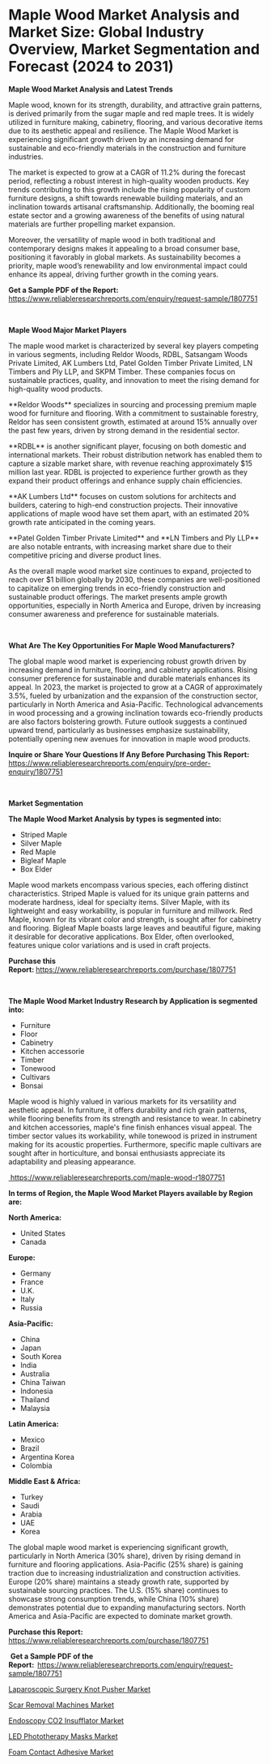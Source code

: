 <p><h1>Maple Wood Market Analysis and Market Size: Global Industry Overview, Market Segmentation and Forecast (2024 to 2031)</h1></p><p><strong>Maple Wood Market Analysis and Latest Trends</strong></p>
<p><p>Maple wood, known for its strength, durability, and attractive grain patterns, is derived primarily from the sugar maple and red maple trees. It is widely utilized in furniture making, cabinetry, flooring, and various decorative items due to its aesthetic appeal and resilience. The Maple Wood Market is experiencing significant growth driven by an increasing demand for sustainable and eco-friendly materials in the construction and furniture industries.</p><p>The market is expected to grow at a CAGR of 11.2% during the forecast period, reflecting a robust interest in high-quality wooden products. Key trends contributing to this growth include the rising popularity of custom furniture designs, a shift towards renewable building materials, and an inclination towards artisanal craftsmanship. Additionally, the booming real estate sector and a growing awareness of the benefits of using natural materials are further propelling market expansion. </p><p>Moreover, the versatility of maple wood in both traditional and contemporary designs makes it appealing to a broad consumer base, positioning it favorably in global markets. As sustainability becomes a priority, maple wood’s renewability and low environmental impact could enhance its appeal, driving further growth in the coming years.</p></p>
<p><strong>Get a Sample PDF of the Report:&nbsp;</strong> <a href="https://www.reliableresearchreports.com/enquiry/request-sample/1807751?utm_campaign=7&utm_medium=2&utm_source=Github&utm_content=ia&utm_term=11112024&utm_id=maple-wood">https://www.reliableresearchreports.com/enquiry/request-sample/1807751</a></p>
<p>&nbsp;</p>
<p><strong>Maple Wood Major Market Players</strong></p>
<p><p>The maple wood market is characterized by several key players competing in various segments, including Reldor Woods, RDBL, Satsangam Woods Private Limited, AK Lumbers Ltd, Patel Golden Timber Private Limited, LN Timbers and Ply LLP, and SKPM Timber. These companies focus on sustainable practices, quality, and innovation to meet the rising demand for high-quality wood products.</p><p>**Reldor Woods** specializes in sourcing and processing premium maple wood for furniture and flooring. With a commitment to sustainable forestry, Reldor has seen consistent growth, estimated at around 15% annually over the past few years, driven by strong demand in the residential sector.</p><p>**RDBL** is another significant player, focusing on both domestic and international markets. Their robust distribution network has enabled them to capture a sizable market share, with revenue reaching approximately $15 million last year. RDBL is projected to experience further growth as they expand their product offerings and enhance supply chain efficiencies.</p><p>**AK Lumbers Ltd** focuses on custom solutions for architects and builders, catering to high-end construction projects. Their innovative applications of maple wood have set them apart, with an estimated 20% growth rate anticipated in the coming years. </p><p>**Patel Golden Timber Private Limited** and **LN Timbers and Ply LLP** are also notable entrants, with increasing market share due to their competitive pricing and diverse product lines. </p><p>As the overall maple wood market size continues to expand, projected to reach over $1 billion globally by 2030, these companies are well-positioned to capitalize on emerging trends in eco-friendly construction and sustainable product offerings. The market presents ample growth opportunities, especially in North America and Europe, driven by increasing consumer awareness and preference for sustainable materials.</p></p>
<p>&nbsp;</p>
<p><strong>What Are The Key Opportunities For Maple Wood Manufacturers?</strong></p>
<p><p>The global maple wood market is experiencing robust growth driven by increasing demand in furniture, flooring, and cabinetry applications. Rising consumer preference for sustainable and durable materials enhances its appeal. In 2023, the market is projected to grow at a CAGR of approximately 3.5%, fueled by urbanization and the expansion of the construction sector, particularly in North America and Asia-Pacific. Technological advancements in wood processing and a growing inclination towards eco-friendly products are also factors bolstering growth. Future outlook suggests a continued upward trend, particularly as businesses emphasize sustainability, potentially opening new avenues for innovation in maple wood products.</p></p>
<p><strong>Inquire or Share Your Questions If Any Before Purchasing This Report:</strong> <a href="https://www.reliableresearchreports.com/enquiry/pre-order-enquiry/1807751?utm_campaign=7&utm_medium=2&utm_source=Github&utm_content=ia&utm_term=11112024&utm_id=maple-wood">https://www.reliableresearchreports.com/enquiry/pre-order-enquiry/1807751</a></p>
<p>&nbsp;</p>
<p><strong>Market Segmentation</strong></p>
<p><strong>The Maple Wood Market Analysis by types is segmented into:</strong></p>
<p><ul><li>Striped Maple</li><li>Silver Maple</li><li>Red Maple</li><li>Bigleaf Maple</li><li>Box Elder</li></ul></p>
<p><p>Maple wood markets encompass various species, each offering distinct characteristics. Striped Maple is valued for its unique grain patterns and moderate hardness, ideal for specialty items. Silver Maple, with its lightweight and easy workability, is popular in furniture and millwork. Red Maple, known for its vibrant color and strength, is sought after for cabinetry and flooring. Bigleaf Maple boasts large leaves and beautiful figure, making it desirable for decorative applications. Box Elder, often overlooked, features unique color variations and is used in craft projects.</p></p>
<p><strong>Purchase this Report:&nbsp;</strong><a href="https://www.reliableresearchreports.com/purchase/1807751?utm_campaign=7&utm_medium=2&utm_source=Github&utm_content=ia&utm_term=11112024&utm_id=maple-wood">https://www.reliableresearchreports.com/purchase/1807751</a></p>
<p>&nbsp;</p>
<p><strong>The Maple Wood Market Industry Research by Application is segmented into:</strong></p>
<p><ul><li>Furniture</li><li>Floor</li><li>Cabinetry</li><li>Kitchen accessorie</li><li>Timber</li><li>Tonewood</li><li>Cultivars</li><li>Bonsai</li></ul></p>
<p><p>Maple wood is highly valued in various markets for its versatility and aesthetic appeal. In furniture, it offers durability and rich grain patterns, while flooring benefits from its strength and resistance to wear. In cabinetry and kitchen accessories, maple's fine finish enhances visual appeal. The timber sector values its workability, while tonewood is prized in instrument making for its acoustic properties. Furthermore, specific maple cultivars are sought after in horticulture, and bonsai enthusiasts appreciate its adaptability and pleasing appearance.</p></p>
<p><a href="https://www.reliableresearchreports.com/maple-wood-r1807751?utm_campaign=7&utm_medium=2&utm_source=Github&utm_content=ia&utm_term=11112024&utm_id=maple-wood">&nbsp;https://www.reliableresearchreports.com/maple-wood-r1807751</a></p>
<p><strong>In terms of Region, the Maple Wood Market Players available by Region are:</strong></p>
<p>
    <p> <strong> North America: </strong>
        <ul>
            <li>United States</li>
            <li>Canada</li>
        </ul>
        </p> 
    <p> <strong> Europe: </strong>
        <ul>
            <li>Germany</li>
            <li>France</li>
            <li>U.K.</li>
            <li>Italy</li>
            <li>Russia</li>
        </ul>
        </p> 
    <p> <strong> Asia-Pacific: </strong>
        <ul>
            <li>China</li>
            <li>Japan</li>
            <li>South Korea</li>
            <li>India</li>
            <li>Australia</li>
            <li>China Taiwan</li>
            <li>Indonesia</li>
            <li>Thailand</li>
            <li>Malaysia</li>
        </ul>
        </p> 
    <p> <strong> Latin America: </strong>
        <ul>
            <li>Mexico</li>
            <li>Brazil</li>
            <li>Argentina Korea</li>
            <li>Colombia</li>
        </ul>
        </p> 
    <p> <strong> Middle East & Africa: </strong>
        <ul>
            <li>Turkey</li>
            <li>Saudi</li>
            <li>Arabia</li>
            <li>UAE</li>
            <li>Korea</li>
        </ul>
    </p>
    </p>
<p><p>The global maple wood market is experiencing significant growth, particularly in North America (30% share), driven by rising demand in furniture and flooring applications. Asia-Pacific (25% share) is gaining traction due to increasing industrialization and construction activities. Europe (20% share) maintains a steady growth rate, supported by sustainable sourcing practices. The U.S. (15% share) continues to showcase strong consumption trends, while China (10% share) demonstrates potential due to expanding manufacturing sectors. North America and Asia-Pacific are expected to dominate market growth.</p></p>
<p><strong>Purchase this Report: </strong><a href="https://www.reliableresearchreports.com/purchase/1807751?utm_campaign=7&utm_medium=2&utm_source=Github&utm_content=ia&utm_term=11112024&utm_id=maple-wood">https://www.reliableresearchreports.com/purchase/1807751</a></p>
<p>&nbsp;<strong>Get a Sample PDF of the Report:&nbsp;&nbsp;</strong><a href="https://www.reliableresearchreports.com/enquiry/request-sample/1807751?utm_campaign=7&utm_medium=2&utm_source=Github&utm_content=ia&utm_term=11112024&utm_id=maple-wood">https://www.reliableresearchreports.com/enquiry/request-sample/1807751</a></p>
<p><strong></strong></p>
<p><p><a href="https://issuu.com/reportprime-2/docs/laparoscopic-surgery-knot-pusher-ma_9d72c29223de53?utm_campaign=7&utm_medium=2&utm_source=Github&utm_content=ia&utm_term=11112024&utm_id=maple-wood">Laparoscopic Surgery Knot Pusher Market</a></p><p><a href="https://www.linkedin.com/pulse/scar-removal-machines-market-research-report-forecast-fz5yc?utm_campaign=7&utm_medium=2&utm_source=Github&utm_content=ia&utm_term=11112024&utm_id=maple-wood">Scar Removal Machines Market</a></p><p><a href="https://issuu.com/reportprime-2/docs/endoscopy-co2-insufflator-market-si_7369168d2c5a85?utm_campaign=7&utm_medium=2&utm_source=Github&utm_content=ia&utm_term=11112024&utm_id=maple-wood">Endoscopy CO2 Insufflator Market</a></p><p><a href="https://www.linkedin.com/pulse/key-drivers-led-phototherapy-masks-market-trends-future-awf2c?utm_campaign=7&utm_medium=2&utm_source=Github&utm_content=ia&utm_term=11112024&utm_id=maple-wood">LED Phototherapy Masks Market</a></p><p><a href="https://github.com/MelgarBasny/Market-Research-Report-List-1/blob/main/foam-contact-adhesive-market.md?utm_campaign=7&utm_medium=2&utm_source=Github&utm_content=ia&utm_term=11112024&utm_id=maple-wood">Foam Contact Adhesive Market</a></p></p>